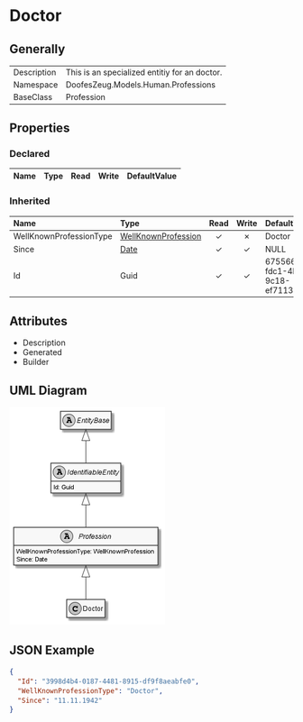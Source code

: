 ﻿# Doctor

## Generally

|||
|:-|:-|
|Description|This is an specialized entitiy for an doctor.|
|Namespace|DoofesZeug.Models.Human.Professions|
|BaseClass|Profession|

## Properties

### Declared

|Name|Type|Read|Write|DefaultValue|
|:---|:---|:--:|:---:|:-----------|

### Inherited

|Name|Type|Read|Write|DefaultValue|
|:---|:---|:--:|:---:|:-----------|
|WellKnownProfessionType|[WellKnownProfession](../../Enumerations/DoofesZeug.Models.Human.Professions\WellKnownProfession.md)|&#x2713;|&#x2717;|Doctor|
|Since|[Date](../../Models/DoofesZeug.Models.DateAndTime\Date.md)|&#x2713;|&#x2713;|NULL|
|Id|Guid|&#x2713;|&#x2713;|6755667e-fdc1-4bb6-9c18-ef711359f9b7|

## Attributes

- Description
- Generated
- Builder

## UML Diagram

![Doctor.png](./Doctor.png "Doctor")

## JSON Example

```json
{
  "Id": "3998d4b4-0187-4481-8915-df9f8aeabfe0",
  "WellKnownProfessionType": "Doctor",
  "Since": "11.11.1942"
}
```

